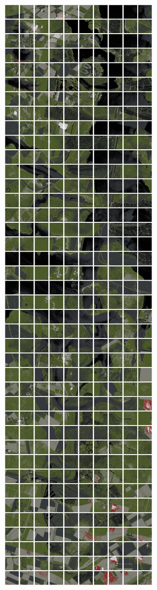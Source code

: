 <html>
<div>
<img src="https://github.com/HakkaTjakka/NL_TILE_MAP/blob/main/18/643/-1071/r.6430.-10710.png" height="44" width="44">
<img src="https://github.com/HakkaTjakka/NL_TILE_MAP/blob/main/18/643/-1071/r.6431.-10710.png" height="44" width="44">
<img src="https://github.com/HakkaTjakka/NL_TILE_MAP/blob/main/18/643/-1071/r.6432.-10710.png" height="44" width="44">
<img src="https://github.com/HakkaTjakka/NL_TILE_MAP/blob/main/18/643/-1071/r.6433.-10710.png" height="44" width="44">
<img src="https://github.com/HakkaTjakka/NL_TILE_MAP/blob/main/18/643/-1071/r.6434.-10710.png" height="44" width="44">
<img src="https://github.com/HakkaTjakka/NL_TILE_MAP/blob/main/18/643/-1071/r.6435.-10710.png" height="44" width="44">
<img src="https://github.com/HakkaTjakka/NL_TILE_MAP/blob/main/18/643/-1071/r.6436.-10710.png" height="44" width="44">
<img src="https://github.com/HakkaTjakka/NL_TILE_MAP/blob/main/18/643/-1071/r.6437.-10710.png" height="44" width="44">
<img src="https://github.com/HakkaTjakka/NL_TILE_MAP/blob/main/18/643/-1071/r.6438.-10710.png" height="44" width="44">
<img src="https://github.com/HakkaTjakka/NL_TILE_MAP/blob/main/18/643/-1071/r.6439.-10710.png" height="44" width="44">
<img src="https://github.com/HakkaTjakka/NL_TILE_MAP/blob/main/18/644/-1071/r.6440.-10710.png" height="44" width="44">
<img src="https://github.com/HakkaTjakka/NL_TILE_MAP/blob/main/18/644/-1071/r.6441.-10710.png" height="44" width="44">
<img src="https://github.com/HakkaTjakka/NL_TILE_MAP/blob/main/18/644/-1071/r.6442.-10710.png" height="44" width="44">
<img src="https://github.com/HakkaTjakka/NL_TILE_MAP/blob/main/18/644/-1071/r.6443.-10710.png" height="44" width="44">
<img src="https://github.com/HakkaTjakka/NL_TILE_MAP/blob/main/18/644/-1071/r.6444.-10710.png" height="44" width="44">
<img src="https://github.com/HakkaTjakka/NL_TILE_MAP/blob/main/18/644/-1071/r.6445.-10710.png" height="44" width="44">
<img src="https://github.com/HakkaTjakka/NL_TILE_MAP/blob/main/18/644/-1071/r.6446.-10710.png" height="44" width="44">
<img src="https://github.com/HakkaTjakka/NL_TILE_MAP/blob/main/18/644/-1071/r.6447.-10710.png" height="44" width="44">
<img src="https://github.com/HakkaTjakka/NL_TILE_MAP/blob/main/18/644/-1071/r.6448.-10710.png" height="44" width="44">
<img src="https://github.com/HakkaTjakka/NL_TILE_MAP/blob/main/18/644/-1071/r.6449.-10710.png" height="44" width="44">
<br>
<img src="https://github.com/HakkaTjakka/NL_TILE_MAP/blob/main/18/643/-1071/r.6430.-10709.png" height="44" width="44">
<img src="https://github.com/HakkaTjakka/NL_TILE_MAP/blob/main/18/643/-1071/r.6431.-10709.png" height="44" width="44">
<img src="https://github.com/HakkaTjakka/NL_TILE_MAP/blob/main/18/643/-1071/r.6432.-10709.png" height="44" width="44">
<img src="https://github.com/HakkaTjakka/NL_TILE_MAP/blob/main/18/643/-1071/r.6433.-10709.png" height="44" width="44">
<img src="https://github.com/HakkaTjakka/NL_TILE_MAP/blob/main/18/643/-1071/r.6434.-10709.png" height="44" width="44">
<img src="https://github.com/HakkaTjakka/NL_TILE_MAP/blob/main/18/643/-1071/r.6435.-10709.png" height="44" width="44">
<img src="https://github.com/HakkaTjakka/NL_TILE_MAP/blob/main/18/643/-1071/r.6436.-10709.png" height="44" width="44">
<img src="https://github.com/HakkaTjakka/NL_TILE_MAP/blob/main/18/643/-1071/r.6437.-10709.png" height="44" width="44">
<img src="https://github.com/HakkaTjakka/NL_TILE_MAP/blob/main/18/643/-1071/r.6438.-10709.png" height="44" width="44">
<img src="https://github.com/HakkaTjakka/NL_TILE_MAP/blob/main/18/643/-1071/r.6439.-10709.png" height="44" width="44">
<img src="https://github.com/HakkaTjakka/NL_TILE_MAP/blob/main/18/644/-1071/r.6440.-10709.png" height="44" width="44">
<img src="https://github.com/HakkaTjakka/NL_TILE_MAP/blob/main/18/644/-1071/r.6441.-10709.png" height="44" width="44">
<img src="https://github.com/HakkaTjakka/NL_TILE_MAP/blob/main/18/644/-1071/r.6442.-10709.png" height="44" width="44">
<img src="https://github.com/HakkaTjakka/NL_TILE_MAP/blob/main/18/644/-1071/r.6443.-10709.png" height="44" width="44">
<img src="https://github.com/HakkaTjakka/NL_TILE_MAP/blob/main/18/644/-1071/r.6444.-10709.png" height="44" width="44">
<img src="https://github.com/HakkaTjakka/NL_TILE_MAP/blob/main/18/644/-1071/r.6445.-10709.png" height="44" width="44">
<img src="https://github.com/HakkaTjakka/NL_TILE_MAP/blob/main/18/644/-1071/r.6446.-10709.png" height="44" width="44">
<img src="https://github.com/HakkaTjakka/NL_TILE_MAP/blob/main/18/644/-1071/r.6447.-10709.png" height="44" width="44">
<img src="https://github.com/HakkaTjakka/NL_TILE_MAP/blob/main/18/644/-1071/r.6448.-10709.png" height="44" width="44">
<img src="https://github.com/HakkaTjakka/NL_TILE_MAP/blob/main/18/644/-1071/r.6449.-10709.png" height="44" width="44">
<br>
<img src="https://github.com/HakkaTjakka/NL_TILE_MAP/blob/main/18/643/-1071/r.6430.-10708.png" height="44" width="44">
<img src="https://github.com/HakkaTjakka/NL_TILE_MAP/blob/main/18/643/-1071/r.6431.-10708.png" height="44" width="44">
<img src="https://github.com/HakkaTjakka/NL_TILE_MAP/blob/main/18/643/-1071/r.6432.-10708.png" height="44" width="44">
<img src="https://github.com/HakkaTjakka/NL_TILE_MAP/blob/main/18/643/-1071/r.6433.-10708.png" height="44" width="44">
<img src="https://github.com/HakkaTjakka/NL_TILE_MAP/blob/main/18/643/-1071/r.6434.-10708.png" height="44" width="44">
<img src="https://github.com/HakkaTjakka/NL_TILE_MAP/blob/main/18/643/-1071/r.6435.-10708.png" height="44" width="44">
<img src="https://github.com/HakkaTjakka/NL_TILE_MAP/blob/main/18/643/-1071/r.6436.-10708.png" height="44" width="44">
<img src="https://github.com/HakkaTjakka/NL_TILE_MAP/blob/main/18/643/-1071/r.6437.-10708.png" height="44" width="44">
<img src="https://github.com/HakkaTjakka/NL_TILE_MAP/blob/main/18/643/-1071/r.6438.-10708.png" height="44" width="44">
<img src="https://github.com/HakkaTjakka/NL_TILE_MAP/blob/main/18/643/-1071/r.6439.-10708.png" height="44" width="44">
<img src="https://github.com/HakkaTjakka/NL_TILE_MAP/blob/main/18/644/-1071/r.6440.-10708.png" height="44" width="44">
<img src="https://github.com/HakkaTjakka/NL_TILE_MAP/blob/main/18/644/-1071/r.6441.-10708.png" height="44" width="44">
<img src="https://github.com/HakkaTjakka/NL_TILE_MAP/blob/main/18/644/-1071/r.6442.-10708.png" height="44" width="44">
<img src="https://github.com/HakkaTjakka/NL_TILE_MAP/blob/main/18/644/-1071/r.6443.-10708.png" height="44" width="44">
<img src="https://github.com/HakkaTjakka/NL_TILE_MAP/blob/main/18/644/-1071/r.6444.-10708.png" height="44" width="44">
<img src="https://github.com/HakkaTjakka/NL_TILE_MAP/blob/main/18/644/-1071/r.6445.-10708.png" height="44" width="44">
<img src="https://github.com/HakkaTjakka/NL_TILE_MAP/blob/main/18/644/-1071/r.6446.-10708.png" height="44" width="44">
<img src="https://github.com/HakkaTjakka/NL_TILE_MAP/blob/main/18/644/-1071/r.6447.-10708.png" height="44" width="44">
<img src="https://github.com/HakkaTjakka/NL_TILE_MAP/blob/main/18/644/-1071/r.6448.-10708.png" height="44" width="44">
<img src="https://github.com/HakkaTjakka/NL_TILE_MAP/blob/main/18/644/-1071/r.6449.-10708.png" height="44" width="44">
<br>
<img src="https://github.com/HakkaTjakka/NL_TILE_MAP/blob/main/18/643/-1071/r.6430.-10707.png" height="44" width="44">
<img src="https://github.com/HakkaTjakka/NL_TILE_MAP/blob/main/18/643/-1071/r.6431.-10707.png" height="44" width="44">
<img src="https://github.com/HakkaTjakka/NL_TILE_MAP/blob/main/18/643/-1071/r.6432.-10707.png" height="44" width="44">
<img src="https://github.com/HakkaTjakka/NL_TILE_MAP/blob/main/18/643/-1071/r.6433.-10707.png" height="44" width="44">
<img src="https://github.com/HakkaTjakka/NL_TILE_MAP/blob/main/18/643/-1071/r.6434.-10707.png" height="44" width="44">
<img src="https://github.com/HakkaTjakka/NL_TILE_MAP/blob/main/18/643/-1071/r.6435.-10707.png" height="44" width="44">
<img src="https://github.com/HakkaTjakka/NL_TILE_MAP/blob/main/18/643/-1071/r.6436.-10707.png" height="44" width="44">
<img src="https://github.com/HakkaTjakka/NL_TILE_MAP/blob/main/18/643/-1071/r.6437.-10707.png" height="44" width="44">
<img src="https://github.com/HakkaTjakka/NL_TILE_MAP/blob/main/18/643/-1071/r.6438.-10707.png" height="44" width="44">
<img src="https://github.com/HakkaTjakka/NL_TILE_MAP/blob/main/18/643/-1071/r.6439.-10707.png" height="44" width="44">
<img src="https://github.com/HakkaTjakka/NL_TILE_MAP/blob/main/18/644/-1071/r.6440.-10707.png" height="44" width="44">
<img src="https://github.com/HakkaTjakka/NL_TILE_MAP/blob/main/18/644/-1071/r.6441.-10707.png" height="44" width="44">
<img src="https://github.com/HakkaTjakka/NL_TILE_MAP/blob/main/18/644/-1071/r.6442.-10707.png" height="44" width="44">
<img src="https://github.com/HakkaTjakka/NL_TILE_MAP/blob/main/18/644/-1071/r.6443.-10707.png" height="44" width="44">
<img src="https://github.com/HakkaTjakka/NL_TILE_MAP/blob/main/18/644/-1071/r.6444.-10707.png" height="44" width="44">
<img src="https://github.com/HakkaTjakka/NL_TILE_MAP/blob/main/18/644/-1071/r.6445.-10707.png" height="44" width="44">
<img src="https://github.com/HakkaTjakka/NL_TILE_MAP/blob/main/18/644/-1071/r.6446.-10707.png" height="44" width="44">
<img src="https://github.com/HakkaTjakka/NL_TILE_MAP/blob/main/18/644/-1071/r.6447.-10707.png" height="44" width="44">
<img src="https://github.com/HakkaTjakka/NL_TILE_MAP/blob/main/18/644/-1071/r.6448.-10707.png" height="44" width="44">
<img src="https://github.com/HakkaTjakka/NL_TILE_MAP/blob/main/18/644/-1071/r.6449.-10707.png" height="44" width="44">
<br>
<img src="https://github.com/HakkaTjakka/NL_TILE_MAP/blob/main/18/643/-1071/r.6430.-10706.png" height="44" width="44">
<img src="https://github.com/HakkaTjakka/NL_TILE_MAP/blob/main/18/643/-1071/r.6431.-10706.png" height="44" width="44">
<img src="https://github.com/HakkaTjakka/NL_TILE_MAP/blob/main/18/643/-1071/r.6432.-10706.png" height="44" width="44">
<img src="https://github.com/HakkaTjakka/NL_TILE_MAP/blob/main/18/643/-1071/r.6433.-10706.png" height="44" width="44">
<img src="https://github.com/HakkaTjakka/NL_TILE_MAP/blob/main/18/643/-1071/r.6434.-10706.png" height="44" width="44">
<img src="https://github.com/HakkaTjakka/NL_TILE_MAP/blob/main/18/643/-1071/r.6435.-10706.png" height="44" width="44">
<img src="https://github.com/HakkaTjakka/NL_TILE_MAP/blob/main/18/643/-1071/r.6436.-10706.png" height="44" width="44">
<img src="https://github.com/HakkaTjakka/NL_TILE_MAP/blob/main/18/643/-1071/r.6437.-10706.png" height="44" width="44">
<img src="https://github.com/HakkaTjakka/NL_TILE_MAP/blob/main/18/643/-1071/r.6438.-10706.png" height="44" width="44">
<img src="https://github.com/HakkaTjakka/NL_TILE_MAP/blob/main/18/643/-1071/r.6439.-10706.png" height="44" width="44">
<img src="https://github.com/HakkaTjakka/NL_TILE_MAP/blob/main/18/644/-1071/r.6440.-10706.png" height="44" width="44">
<img src="https://github.com/HakkaTjakka/NL_TILE_MAP/blob/main/18/644/-1071/r.6441.-10706.png" height="44" width="44">
<img src="https://github.com/HakkaTjakka/NL_TILE_MAP/blob/main/18/644/-1071/r.6442.-10706.png" height="44" width="44">
<img src="https://github.com/HakkaTjakka/NL_TILE_MAP/blob/main/18/644/-1071/r.6443.-10706.png" height="44" width="44">
<img src="https://github.com/HakkaTjakka/NL_TILE_MAP/blob/main/18/644/-1071/r.6444.-10706.png" height="44" width="44">
<img src="https://github.com/HakkaTjakka/NL_TILE_MAP/blob/main/18/644/-1071/r.6445.-10706.png" height="44" width="44">
<img src="https://github.com/HakkaTjakka/NL_TILE_MAP/blob/main/18/644/-1071/r.6446.-10706.png" height="44" width="44">
<img src="https://github.com/HakkaTjakka/NL_TILE_MAP/blob/main/18/644/-1071/r.6447.-10706.png" height="44" width="44">
<img src="https://github.com/HakkaTjakka/NL_TILE_MAP/blob/main/18/644/-1071/r.6448.-10706.png" height="44" width="44">
<img src="https://github.com/HakkaTjakka/NL_TILE_MAP/blob/main/18/644/-1071/r.6449.-10706.png" height="44" width="44">
<br>
<img src="https://github.com/HakkaTjakka/NL_TILE_MAP/blob/main/18/643/-1071/r.6430.-10705.png" height="44" width="44">
<img src="https://github.com/HakkaTjakka/NL_TILE_MAP/blob/main/18/643/-1071/r.6431.-10705.png" height="44" width="44">
<img src="https://github.com/HakkaTjakka/NL_TILE_MAP/blob/main/18/643/-1071/r.6432.-10705.png" height="44" width="44">
<img src="https://github.com/HakkaTjakka/NL_TILE_MAP/blob/main/18/643/-1071/r.6433.-10705.png" height="44" width="44">
<img src="https://github.com/HakkaTjakka/NL_TILE_MAP/blob/main/18/643/-1071/r.6434.-10705.png" height="44" width="44">
<img src="https://github.com/HakkaTjakka/NL_TILE_MAP/blob/main/18/643/-1071/r.6435.-10705.png" height="44" width="44">
<img src="https://github.com/HakkaTjakka/NL_TILE_MAP/blob/main/18/643/-1071/r.6436.-10705.png" height="44" width="44">
<img src="https://github.com/HakkaTjakka/NL_TILE_MAP/blob/main/18/643/-1071/r.6437.-10705.png" height="44" width="44">
<img src="https://github.com/HakkaTjakka/NL_TILE_MAP/blob/main/18/643/-1071/r.6438.-10705.png" height="44" width="44">
<img src="https://github.com/HakkaTjakka/NL_TILE_MAP/blob/main/18/643/-1071/r.6439.-10705.png" height="44" width="44">
<img src="https://github.com/HakkaTjakka/NL_TILE_MAP/blob/main/18/644/-1071/r.6440.-10705.png" height="44" width="44">
<img src="https://github.com/HakkaTjakka/NL_TILE_MAP/blob/main/18/644/-1071/r.6441.-10705.png" height="44" width="44">
<img src="https://github.com/HakkaTjakka/NL_TILE_MAP/blob/main/18/644/-1071/r.6442.-10705.png" height="44" width="44">
<img src="https://github.com/HakkaTjakka/NL_TILE_MAP/blob/main/18/644/-1071/r.6443.-10705.png" height="44" width="44">
<img src="https://github.com/HakkaTjakka/NL_TILE_MAP/blob/main/18/644/-1071/r.6444.-10705.png" height="44" width="44">
<img src="https://github.com/HakkaTjakka/NL_TILE_MAP/blob/main/18/644/-1071/r.6445.-10705.png" height="44" width="44">
<img src="https://github.com/HakkaTjakka/NL_TILE_MAP/blob/main/18/644/-1071/r.6446.-10705.png" height="44" width="44">
<img src="https://github.com/HakkaTjakka/NL_TILE_MAP/blob/main/18/644/-1071/r.6447.-10705.png" height="44" width="44">
<img src="https://github.com/HakkaTjakka/NL_TILE_MAP/blob/main/18/644/-1071/r.6448.-10705.png" height="44" width="44">
<img src="https://github.com/HakkaTjakka/NL_TILE_MAP/blob/main/18/644/-1071/r.6449.-10705.png" height="44" width="44">
<br>
<img src="https://github.com/HakkaTjakka/NL_TILE_MAP/blob/main/18/643/-1071/r.6430.-10704.png" height="44" width="44">
<img src="https://github.com/HakkaTjakka/NL_TILE_MAP/blob/main/18/643/-1071/r.6431.-10704.png" height="44" width="44">
<img src="https://github.com/HakkaTjakka/NL_TILE_MAP/blob/main/18/643/-1071/r.6432.-10704.png" height="44" width="44">
<img src="https://github.com/HakkaTjakka/NL_TILE_MAP/blob/main/18/643/-1071/r.6433.-10704.png" height="44" width="44">
<img src="https://github.com/HakkaTjakka/NL_TILE_MAP/blob/main/18/643/-1071/r.6434.-10704.png" height="44" width="44">
<img src="https://github.com/HakkaTjakka/NL_TILE_MAP/blob/main/18/643/-1071/r.6435.-10704.png" height="44" width="44">
<img src="https://github.com/HakkaTjakka/NL_TILE_MAP/blob/main/18/643/-1071/r.6436.-10704.png" height="44" width="44">
<img src="https://github.com/HakkaTjakka/NL_TILE_MAP/blob/main/18/643/-1071/r.6437.-10704.png" height="44" width="44">
<img src="https://github.com/HakkaTjakka/NL_TILE_MAP/blob/main/18/643/-1071/r.6438.-10704.png" height="44" width="44">
<img src="https://github.com/HakkaTjakka/NL_TILE_MAP/blob/main/18/643/-1071/r.6439.-10704.png" height="44" width="44">
<img src="https://github.com/HakkaTjakka/NL_TILE_MAP/blob/main/18/644/-1071/r.6440.-10704.png" height="44" width="44">
<img src="https://github.com/HakkaTjakka/NL_TILE_MAP/blob/main/18/644/-1071/r.6441.-10704.png" height="44" width="44">
<img src="https://github.com/HakkaTjakka/NL_TILE_MAP/blob/main/18/644/-1071/r.6442.-10704.png" height="44" width="44">
<img src="https://github.com/HakkaTjakka/NL_TILE_MAP/blob/main/18/644/-1071/r.6443.-10704.png" height="44" width="44">
<img src="https://github.com/HakkaTjakka/NL_TILE_MAP/blob/main/18/644/-1071/r.6444.-10704.png" height="44" width="44">
<img src="https://github.com/HakkaTjakka/NL_TILE_MAP/blob/main/18/644/-1071/r.6445.-10704.png" height="44" width="44">
<img src="https://github.com/HakkaTjakka/NL_TILE_MAP/blob/main/18/644/-1071/r.6446.-10704.png" height="44" width="44">
<img src="https://github.com/HakkaTjakka/NL_TILE_MAP/blob/main/18/644/-1071/r.6447.-10704.png" height="44" width="44">
<img src="https://github.com/HakkaTjakka/NL_TILE_MAP/blob/main/18/644/-1071/r.6448.-10704.png" height="44" width="44">
<img src="https://github.com/HakkaTjakka/NL_TILE_MAP/blob/main/18/644/-1071/r.6449.-10704.png" height="44" width="44">
<br>
<img src="https://github.com/HakkaTjakka/NL_TILE_MAP/blob/main/18/643/-1071/r.6430.-10703.png" height="44" width="44">
<img src="https://github.com/HakkaTjakka/NL_TILE_MAP/blob/main/18/643/-1071/r.6431.-10703.png" height="44" width="44">
<img src="https://github.com/HakkaTjakka/NL_TILE_MAP/blob/main/18/643/-1071/r.6432.-10703.png" height="44" width="44">
<img src="https://github.com/HakkaTjakka/NL_TILE_MAP/blob/main/18/643/-1071/r.6433.-10703.png" height="44" width="44">
<img src="https://github.com/HakkaTjakka/NL_TILE_MAP/blob/main/18/643/-1071/r.6434.-10703.png" height="44" width="44">
<img src="https://github.com/HakkaTjakka/NL_TILE_MAP/blob/main/18/643/-1071/r.6435.-10703.png" height="44" width="44">
<img src="https://github.com/HakkaTjakka/NL_TILE_MAP/blob/main/18/643/-1071/r.6436.-10703.png" height="44" width="44">
<img src="https://github.com/HakkaTjakka/NL_TILE_MAP/blob/main/18/643/-1071/r.6437.-10703.png" height="44" width="44">
<img src="https://github.com/HakkaTjakka/NL_TILE_MAP/blob/main/18/643/-1071/r.6438.-10703.png" height="44" width="44">
<img src="https://github.com/HakkaTjakka/NL_TILE_MAP/blob/main/18/643/-1071/r.6439.-10703.png" height="44" width="44">
<img src="https://github.com/HakkaTjakka/NL_TILE_MAP/blob/main/18/644/-1071/r.6440.-10703.png" height="44" width="44">
<img src="https://github.com/HakkaTjakka/NL_TILE_MAP/blob/main/18/644/-1071/r.6441.-10703.png" height="44" width="44">
<img src="https://github.com/HakkaTjakka/NL_TILE_MAP/blob/main/18/644/-1071/r.6442.-10703.png" height="44" width="44">
<img src="https://github.com/HakkaTjakka/NL_TILE_MAP/blob/main/18/644/-1071/r.6443.-10703.png" height="44" width="44">
<img src="https://github.com/HakkaTjakka/NL_TILE_MAP/blob/main/18/644/-1071/r.6444.-10703.png" height="44" width="44">
<img src="https://github.com/HakkaTjakka/NL_TILE_MAP/blob/main/18/644/-1071/r.6445.-10703.png" height="44" width="44">
<img src="https://github.com/HakkaTjakka/NL_TILE_MAP/blob/main/18/644/-1071/r.6446.-10703.png" height="44" width="44">
<img src="https://github.com/HakkaTjakka/NL_TILE_MAP/blob/main/18/644/-1071/r.6447.-10703.png" height="44" width="44">
<img src="https://github.com/HakkaTjakka/NL_TILE_MAP/blob/main/18/644/-1071/r.6448.-10703.png" height="44" width="44">
<img src="https://github.com/HakkaTjakka/NL_TILE_MAP/blob/main/18/644/-1071/r.6449.-10703.png" height="44" width="44">
<br>
<img src="https://github.com/HakkaTjakka/NL_TILE_MAP/blob/main/18/643/-1071/r.6430.-10702.png" height="44" width="44">
<img src="https://github.com/HakkaTjakka/NL_TILE_MAP/blob/main/18/643/-1071/r.6431.-10702.png" height="44" width="44">
<img src="https://github.com/HakkaTjakka/NL_TILE_MAP/blob/main/18/643/-1071/r.6432.-10702.png" height="44" width="44">
<img src="https://github.com/HakkaTjakka/NL_TILE_MAP/blob/main/18/643/-1071/r.6433.-10702.png" height="44" width="44">
<img src="https://github.com/HakkaTjakka/NL_TILE_MAP/blob/main/18/643/-1071/r.6434.-10702.png" height="44" width="44">
<img src="https://github.com/HakkaTjakka/NL_TILE_MAP/blob/main/18/643/-1071/r.6435.-10702.png" height="44" width="44">
<img src="https://github.com/HakkaTjakka/NL_TILE_MAP/blob/main/18/643/-1071/r.6436.-10702.png" height="44" width="44">
<img src="https://github.com/HakkaTjakka/NL_TILE_MAP/blob/main/18/643/-1071/r.6437.-10702.png" height="44" width="44">
<img src="https://github.com/HakkaTjakka/NL_TILE_MAP/blob/main/18/643/-1071/r.6438.-10702.png" height="44" width="44">
<img src="https://github.com/HakkaTjakka/NL_TILE_MAP/blob/main/18/643/-1071/r.6439.-10702.png" height="44" width="44">
<img src="https://github.com/HakkaTjakka/NL_TILE_MAP/blob/main/18/644/-1071/r.6440.-10702.png" height="44" width="44">
<img src="https://github.com/HakkaTjakka/NL_TILE_MAP/blob/main/18/644/-1071/r.6441.-10702.png" height="44" width="44">
<img src="https://github.com/HakkaTjakka/NL_TILE_MAP/blob/main/18/644/-1071/r.6442.-10702.png" height="44" width="44">
<img src="https://github.com/HakkaTjakka/NL_TILE_MAP/blob/main/18/644/-1071/r.6443.-10702.png" height="44" width="44">
<img src="https://github.com/HakkaTjakka/NL_TILE_MAP/blob/main/18/644/-1071/r.6444.-10702.png" height="44" width="44">
<img src="https://github.com/HakkaTjakka/NL_TILE_MAP/blob/main/18/644/-1071/r.6445.-10702.png" height="44" width="44">
<img src="https://github.com/HakkaTjakka/NL_TILE_MAP/blob/main/18/644/-1071/r.6446.-10702.png" height="44" width="44">
<img src="https://github.com/HakkaTjakka/NL_TILE_MAP/blob/main/18/644/-1071/r.6447.-10702.png" height="44" width="44">
<img src="https://github.com/HakkaTjakka/NL_TILE_MAP/blob/main/18/644/-1071/r.6448.-10702.png" height="44" width="44">
<img src="https://github.com/HakkaTjakka/NL_TILE_MAP/blob/main/18/644/-1071/r.6449.-10702.png" height="44" width="44">
<br>
<img src="https://github.com/HakkaTjakka/NL_TILE_MAP/blob/main/18/643/-1071/r.6430.-10701.png" height="44" width="44">
<img src="https://github.com/HakkaTjakka/NL_TILE_MAP/blob/main/18/643/-1071/r.6431.-10701.png" height="44" width="44">
<img src="https://github.com/HakkaTjakka/NL_TILE_MAP/blob/main/18/643/-1071/r.6432.-10701.png" height="44" width="44">
<img src="https://github.com/HakkaTjakka/NL_TILE_MAP/blob/main/18/643/-1071/r.6433.-10701.png" height="44" width="44">
<img src="https://github.com/HakkaTjakka/NL_TILE_MAP/blob/main/18/643/-1071/r.6434.-10701.png" height="44" width="44">
<img src="https://github.com/HakkaTjakka/NL_TILE_MAP/blob/main/18/643/-1071/r.6435.-10701.png" height="44" width="44">
<img src="https://github.com/HakkaTjakka/NL_TILE_MAP/blob/main/18/643/-1071/r.6436.-10701.png" height="44" width="44">
<img src="https://github.com/HakkaTjakka/NL_TILE_MAP/blob/main/18/643/-1071/r.6437.-10701.png" height="44" width="44">
<img src="https://github.com/HakkaTjakka/NL_TILE_MAP/blob/main/18/643/-1071/r.6438.-10701.png" height="44" width="44">
<img src="https://github.com/HakkaTjakka/NL_TILE_MAP/blob/main/18/643/-1071/r.6439.-10701.png" height="44" width="44">
<img src="https://github.com/HakkaTjakka/NL_TILE_MAP/blob/main/18/644/-1071/r.6440.-10701.png" height="44" width="44">
<img src="https://github.com/HakkaTjakka/NL_TILE_MAP/blob/main/18/644/-1071/r.6441.-10701.png" height="44" width="44">
<img src="https://github.com/HakkaTjakka/NL_TILE_MAP/blob/main/18/644/-1071/r.6442.-10701.png" height="44" width="44">
<img src="https://github.com/HakkaTjakka/NL_TILE_MAP/blob/main/18/644/-1071/r.6443.-10701.png" height="44" width="44">
<img src="https://github.com/HakkaTjakka/NL_TILE_MAP/blob/main/18/644/-1071/r.6444.-10701.png" height="44" width="44">
<img src="https://github.com/HakkaTjakka/NL_TILE_MAP/blob/main/18/644/-1071/r.6445.-10701.png" height="44" width="44">
<img src="https://github.com/HakkaTjakka/NL_TILE_MAP/blob/main/18/644/-1071/r.6446.-10701.png" height="44" width="44">
<img src="https://github.com/HakkaTjakka/NL_TILE_MAP/blob/main/18/644/-1071/r.6447.-10701.png" height="44" width="44">
<img src="https://github.com/HakkaTjakka/NL_TILE_MAP/blob/main/18/644/-1071/r.6448.-10701.png" height="44" width="44">
<img src="https://github.com/HakkaTjakka/NL_TILE_MAP/blob/main/18/644/-1071/r.6449.-10701.png" height="44" width="44">
<br>
<img src="https://github.com/HakkaTjakka/NL_TILE_MAP/blob/main/18/643/-1070/r.6430.-10700.png" height="44" width="44">
<img src="https://github.com/HakkaTjakka/NL_TILE_MAP/blob/main/18/643/-1070/r.6431.-10700.png" height="44" width="44">
<img src="https://github.com/HakkaTjakka/NL_TILE_MAP/blob/main/18/643/-1070/r.6432.-10700.png" height="44" width="44">
<img src="https://github.com/HakkaTjakka/NL_TILE_MAP/blob/main/18/643/-1070/r.6433.-10700.png" height="44" width="44">
<img src="https://github.com/HakkaTjakka/NL_TILE_MAP/blob/main/18/643/-1070/r.6434.-10700.png" height="44" width="44">
<img src="https://github.com/HakkaTjakka/NL_TILE_MAP/blob/main/18/643/-1070/r.6435.-10700.png" height="44" width="44">
<img src="https://github.com/HakkaTjakka/NL_TILE_MAP/blob/main/18/643/-1070/r.6436.-10700.png" height="44" width="44">
<img src="https://github.com/HakkaTjakka/NL_TILE_MAP/blob/main/18/643/-1070/r.6437.-10700.png" height="44" width="44">
<img src="https://github.com/HakkaTjakka/NL_TILE_MAP/blob/main/18/643/-1070/r.6438.-10700.png" height="44" width="44">
<img src="https://github.com/HakkaTjakka/NL_TILE_MAP/blob/main/18/643/-1070/r.6439.-10700.png" height="44" width="44">
<img src="https://github.com/HakkaTjakka/NL_TILE_MAP/blob/main/18/644/-1070/r.6440.-10700.png" height="44" width="44">
<img src="https://github.com/HakkaTjakka/NL_TILE_MAP/blob/main/18/644/-1070/r.6441.-10700.png" height="44" width="44">
<img src="https://github.com/HakkaTjakka/NL_TILE_MAP/blob/main/18/644/-1070/r.6442.-10700.png" height="44" width="44">
<img src="https://github.com/HakkaTjakka/NL_TILE_MAP/blob/main/18/644/-1070/r.6443.-10700.png" height="44" width="44">
<img src="https://github.com/HakkaTjakka/NL_TILE_MAP/blob/main/18/644/-1070/r.6444.-10700.png" height="44" width="44">
<img src="https://github.com/HakkaTjakka/NL_TILE_MAP/blob/main/18/644/-1070/r.6445.-10700.png" height="44" width="44">
<img src="https://github.com/HakkaTjakka/NL_TILE_MAP/blob/main/18/644/-1070/r.6446.-10700.png" height="44" width="44">
<img src="https://github.com/HakkaTjakka/NL_TILE_MAP/blob/main/18/644/-1070/r.6447.-10700.png" height="44" width="44">
<img src="https://github.com/HakkaTjakka/NL_TILE_MAP/blob/main/18/644/-1070/r.6448.-10700.png" height="44" width="44">
<img src="https://github.com/HakkaTjakka/NL_TILE_MAP/blob/main/18/644/-1070/r.6449.-10700.png" height="44" width="44">
<br>
<img src="https://github.com/HakkaTjakka/NL_TILE_MAP/blob/main/18/643/-1070/r.6430.-10699.png" height="44" width="44">
<img src="https://github.com/HakkaTjakka/NL_TILE_MAP/blob/main/18/643/-1070/r.6431.-10699.png" height="44" width="44">
<img src="https://github.com/HakkaTjakka/NL_TILE_MAP/blob/main/18/643/-1070/r.6432.-10699.png" height="44" width="44">
<img src="https://github.com/HakkaTjakka/NL_TILE_MAP/blob/main/18/643/-1070/r.6433.-10699.png" height="44" width="44">
<img src="https://github.com/HakkaTjakka/NL_TILE_MAP/blob/main/18/643/-1070/r.6434.-10699.png" height="44" width="44">
<img src="https://github.com/HakkaTjakka/NL_TILE_MAP/blob/main/18/643/-1070/r.6435.-10699.png" height="44" width="44">
<img src="https://github.com/HakkaTjakka/NL_TILE_MAP/blob/main/18/643/-1070/r.6436.-10699.png" height="44" width="44">
<img src="https://github.com/HakkaTjakka/NL_TILE_MAP/blob/main/18/643/-1070/r.6437.-10699.png" height="44" width="44">
<img src="https://github.com/HakkaTjakka/NL_TILE_MAP/blob/main/18/643/-1070/r.6438.-10699.png" height="44" width="44">
<img src="https://github.com/HakkaTjakka/NL_TILE_MAP/blob/main/18/643/-1070/r.6439.-10699.png" height="44" width="44">
<img src="https://github.com/HakkaTjakka/NL_TILE_MAP/blob/main/18/644/-1070/r.6440.-10699.png" height="44" width="44">
<img src="https://github.com/HakkaTjakka/NL_TILE_MAP/blob/main/18/644/-1070/r.6441.-10699.png" height="44" width="44">
<img src="https://github.com/HakkaTjakka/NL_TILE_MAP/blob/main/18/644/-1070/r.6442.-10699.png" height="44" width="44">
<img src="https://github.com/HakkaTjakka/NL_TILE_MAP/blob/main/18/644/-1070/r.6443.-10699.png" height="44" width="44">
<img src="https://github.com/HakkaTjakka/NL_TILE_MAP/blob/main/18/644/-1070/r.6444.-10699.png" height="44" width="44">
<img src="https://github.com/HakkaTjakka/NL_TILE_MAP/blob/main/18/644/-1070/r.6445.-10699.png" height="44" width="44">
<img src="https://github.com/HakkaTjakka/NL_TILE_MAP/blob/main/18/644/-1070/r.6446.-10699.png" height="44" width="44">
<img src="https://github.com/HakkaTjakka/NL_TILE_MAP/blob/main/18/644/-1070/r.6447.-10699.png" height="44" width="44">
<img src="https://github.com/HakkaTjakka/NL_TILE_MAP/blob/main/18/644/-1070/r.6448.-10699.png" height="44" width="44">
<img src="https://github.com/HakkaTjakka/NL_TILE_MAP/blob/main/18/644/-1070/r.6449.-10699.png" height="44" width="44">
<br>
<img src="https://github.com/HakkaTjakka/NL_TILE_MAP/blob/main/18/643/-1070/r.6430.-10698.png" height="44" width="44">
<img src="https://github.com/HakkaTjakka/NL_TILE_MAP/blob/main/18/643/-1070/r.6431.-10698.png" height="44" width="44">
<img src="https://github.com/HakkaTjakka/NL_TILE_MAP/blob/main/18/643/-1070/r.6432.-10698.png" height="44" width="44">
<img src="https://github.com/HakkaTjakka/NL_TILE_MAP/blob/main/18/643/-1070/r.6433.-10698.png" height="44" width="44">
<img src="https://github.com/HakkaTjakka/NL_TILE_MAP/blob/main/18/643/-1070/r.6434.-10698.png" height="44" width="44">
<img src="https://github.com/HakkaTjakka/NL_TILE_MAP/blob/main/18/643/-1070/r.6435.-10698.png" height="44" width="44">
<img src="https://github.com/HakkaTjakka/NL_TILE_MAP/blob/main/18/643/-1070/r.6436.-10698.png" height="44" width="44">
<img src="https://github.com/HakkaTjakka/NL_TILE_MAP/blob/main/18/643/-1070/r.6437.-10698.png" height="44" width="44">
<img src="https://github.com/HakkaTjakka/NL_TILE_MAP/blob/main/18/643/-1070/r.6438.-10698.png" height="44" width="44">
<img src="https://github.com/HakkaTjakka/NL_TILE_MAP/blob/main/18/643/-1070/r.6439.-10698.png" height="44" width="44">
<img src="https://github.com/HakkaTjakka/NL_TILE_MAP/blob/main/18/644/-1070/r.6440.-10698.png" height="44" width="44">
<img src="https://github.com/HakkaTjakka/NL_TILE_MAP/blob/main/18/644/-1070/r.6441.-10698.png" height="44" width="44">
<img src="https://github.com/HakkaTjakka/NL_TILE_MAP/blob/main/18/644/-1070/r.6442.-10698.png" height="44" width="44">
<img src="https://github.com/HakkaTjakka/NL_TILE_MAP/blob/main/18/644/-1070/r.6443.-10698.png" height="44" width="44">
<img src="https://github.com/HakkaTjakka/NL_TILE_MAP/blob/main/18/644/-1070/r.6444.-10698.png" height="44" width="44">
<img src="https://github.com/HakkaTjakka/NL_TILE_MAP/blob/main/18/644/-1070/r.6445.-10698.png" height="44" width="44">
<img src="https://github.com/HakkaTjakka/NL_TILE_MAP/blob/main/18/644/-1070/r.6446.-10698.png" height="44" width="44">
<img src="https://github.com/HakkaTjakka/NL_TILE_MAP/blob/main/18/644/-1070/r.6447.-10698.png" height="44" width="44">
<img src="https://github.com/HakkaTjakka/NL_TILE_MAP/blob/main/18/644/-1070/r.6448.-10698.png" height="44" width="44">
<img src="https://github.com/HakkaTjakka/NL_TILE_MAP/blob/main/18/644/-1070/r.6449.-10698.png" height="44" width="44">
<br>
<img src="https://github.com/HakkaTjakka/NL_TILE_MAP/blob/main/18/643/-1070/r.6430.-10697.png" height="44" width="44">
<img src="https://github.com/HakkaTjakka/NL_TILE_MAP/blob/main/18/643/-1070/r.6431.-10697.png" height="44" width="44">
<img src="https://github.com/HakkaTjakka/NL_TILE_MAP/blob/main/18/643/-1070/r.6432.-10697.png" height="44" width="44">
<img src="https://github.com/HakkaTjakka/NL_TILE_MAP/blob/main/18/643/-1070/r.6433.-10697.png" height="44" width="44">
<img src="https://github.com/HakkaTjakka/NL_TILE_MAP/blob/main/18/643/-1070/r.6434.-10697.png" height="44" width="44">
<img src="https://github.com/HakkaTjakka/NL_TILE_MAP/blob/main/18/643/-1070/r.6435.-10697.png" height="44" width="44">
<img src="https://github.com/HakkaTjakka/NL_TILE_MAP/blob/main/18/643/-1070/r.6436.-10697.png" height="44" width="44">
<img src="https://github.com/HakkaTjakka/NL_TILE_MAP/blob/main/18/643/-1070/r.6437.-10697.png" height="44" width="44">
<img src="https://github.com/HakkaTjakka/NL_TILE_MAP/blob/main/18/643/-1070/r.6438.-10697.png" height="44" width="44">
<img src="https://github.com/HakkaTjakka/NL_TILE_MAP/blob/main/18/643/-1070/r.6439.-10697.png" height="44" width="44">
<img src="https://github.com/HakkaTjakka/NL_TILE_MAP/blob/main/18/644/-1070/r.6440.-10697.png" height="44" width="44">
<img src="https://github.com/HakkaTjakka/NL_TILE_MAP/blob/main/18/644/-1070/r.6441.-10697.png" height="44" width="44">
<img src="https://github.com/HakkaTjakka/NL_TILE_MAP/blob/main/18/644/-1070/r.6442.-10697.png" height="44" width="44">
<img src="https://github.com/HakkaTjakka/NL_TILE_MAP/blob/main/18/644/-1070/r.6443.-10697.png" height="44" width="44">
<img src="https://github.com/HakkaTjakka/NL_TILE_MAP/blob/main/18/644/-1070/r.6444.-10697.png" height="44" width="44">
<img src="https://github.com/HakkaTjakka/NL_TILE_MAP/blob/main/18/644/-1070/r.6445.-10697.png" height="44" width="44">
<img src="https://github.com/HakkaTjakka/NL_TILE_MAP/blob/main/18/644/-1070/r.6446.-10697.png" height="44" width="44">
<img src="https://github.com/HakkaTjakka/NL_TILE_MAP/blob/main/18/644/-1070/r.6447.-10697.png" height="44" width="44">
<img src="https://github.com/HakkaTjakka/NL_TILE_MAP/blob/main/18/644/-1070/r.6448.-10697.png" height="44" width="44">
<img src="https://github.com/HakkaTjakka/NL_TILE_MAP/blob/main/18/644/-1070/r.6449.-10697.png" height="44" width="44">
<br>
<img src="https://github.com/HakkaTjakka/NL_TILE_MAP/blob/main/18/643/-1070/r.6430.-10696.png" height="44" width="44">
<img src="https://github.com/HakkaTjakka/NL_TILE_MAP/blob/main/18/643/-1070/r.6431.-10696.png" height="44" width="44">
<img src="https://github.com/HakkaTjakka/NL_TILE_MAP/blob/main/18/643/-1070/r.6432.-10696.png" height="44" width="44">
<img src="https://github.com/HakkaTjakka/NL_TILE_MAP/blob/main/18/643/-1070/r.6433.-10696.png" height="44" width="44">
<img src="https://github.com/HakkaTjakka/NL_TILE_MAP/blob/main/18/643/-1070/r.6434.-10696.png" height="44" width="44">
<img src="https://github.com/HakkaTjakka/NL_TILE_MAP/blob/main/18/643/-1070/r.6435.-10696.png" height="44" width="44">
<img src="https://github.com/HakkaTjakka/NL_TILE_MAP/blob/main/18/643/-1070/r.6436.-10696.png" height="44" width="44">
<img src="https://github.com/HakkaTjakka/NL_TILE_MAP/blob/main/18/643/-1070/r.6437.-10696.png" height="44" width="44">
<img src="https://github.com/HakkaTjakka/NL_TILE_MAP/blob/main/18/643/-1070/r.6438.-10696.png" height="44" width="44">
<img src="https://github.com/HakkaTjakka/NL_TILE_MAP/blob/main/18/643/-1070/r.6439.-10696.png" height="44" width="44">
<img src="https://github.com/HakkaTjakka/NL_TILE_MAP/blob/main/18/644/-1070/r.6440.-10696.png" height="44" width="44">
<img src="https://github.com/HakkaTjakka/NL_TILE_MAP/blob/main/18/644/-1070/r.6441.-10696.png" height="44" width="44">
<img src="https://github.com/HakkaTjakka/NL_TILE_MAP/blob/main/18/644/-1070/r.6442.-10696.png" height="44" width="44">
<img src="https://github.com/HakkaTjakka/NL_TILE_MAP/blob/main/18/644/-1070/r.6443.-10696.png" height="44" width="44">
<img src="https://github.com/HakkaTjakka/NL_TILE_MAP/blob/main/18/644/-1070/r.6444.-10696.png" height="44" width="44">
<img src="https://github.com/HakkaTjakka/NL_TILE_MAP/blob/main/18/644/-1070/r.6445.-10696.png" height="44" width="44">
<img src="https://github.com/HakkaTjakka/NL_TILE_MAP/blob/main/18/644/-1070/r.6446.-10696.png" height="44" width="44">
<img src="https://github.com/HakkaTjakka/NL_TILE_MAP/blob/main/18/644/-1070/r.6447.-10696.png" height="44" width="44">
<img src="https://github.com/HakkaTjakka/NL_TILE_MAP/blob/main/18/644/-1070/r.6448.-10696.png" height="44" width="44">
<img src="https://github.com/HakkaTjakka/NL_TILE_MAP/blob/main/18/644/-1070/r.6449.-10696.png" height="44" width="44">
<br>
<img src="https://github.com/HakkaTjakka/NL_TILE_MAP/blob/main/18/643/-1070/r.6430.-10695.png" height="44" width="44">
<img src="https://github.com/HakkaTjakka/NL_TILE_MAP/blob/main/18/643/-1070/r.6431.-10695.png" height="44" width="44">
<img src="https://github.com/HakkaTjakka/NL_TILE_MAP/blob/main/18/643/-1070/r.6432.-10695.png" height="44" width="44">
<img src="https://github.com/HakkaTjakka/NL_TILE_MAP/blob/main/18/643/-1070/r.6433.-10695.png" height="44" width="44">
<img src="https://github.com/HakkaTjakka/NL_TILE_MAP/blob/main/18/643/-1070/r.6434.-10695.png" height="44" width="44">
<img src="https://github.com/HakkaTjakka/NL_TILE_MAP/blob/main/18/643/-1070/r.6435.-10695.png" height="44" width="44">
<img src="https://github.com/HakkaTjakka/NL_TILE_MAP/blob/main/18/643/-1070/r.6436.-10695.png" height="44" width="44">
<img src="https://github.com/HakkaTjakka/NL_TILE_MAP/blob/main/18/643/-1070/r.6437.-10695.png" height="44" width="44">
<img src="https://github.com/HakkaTjakka/NL_TILE_MAP/blob/main/18/643/-1070/r.6438.-10695.png" height="44" width="44">
<img src="https://github.com/HakkaTjakka/NL_TILE_MAP/blob/main/18/643/-1070/r.6439.-10695.png" height="44" width="44">
<img src="https://github.com/HakkaTjakka/NL_TILE_MAP/blob/main/18/644/-1070/r.6440.-10695.png" height="44" width="44">
<img src="https://github.com/HakkaTjakka/NL_TILE_MAP/blob/main/18/644/-1070/r.6441.-10695.png" height="44" width="44">
<img src="https://github.com/HakkaTjakka/NL_TILE_MAP/blob/main/18/644/-1070/r.6442.-10695.png" height="44" width="44">
<img src="https://github.com/HakkaTjakka/NL_TILE_MAP/blob/main/18/644/-1070/r.6443.-10695.png" height="44" width="44">
<img src="https://github.com/HakkaTjakka/NL_TILE_MAP/blob/main/18/644/-1070/r.6444.-10695.png" height="44" width="44">
<img src="https://github.com/HakkaTjakka/NL_TILE_MAP/blob/main/18/644/-1070/r.6445.-10695.png" height="44" width="44">
<img src="https://github.com/HakkaTjakka/NL_TILE_MAP/blob/main/18/644/-1070/r.6446.-10695.png" height="44" width="44">
<img src="https://github.com/HakkaTjakka/NL_TILE_MAP/blob/main/18/644/-1070/r.6447.-10695.png" height="44" width="44">
<img src="https://github.com/HakkaTjakka/NL_TILE_MAP/blob/main/18/644/-1070/r.6448.-10695.png" height="44" width="44">
<img src="https://github.com/HakkaTjakka/NL_TILE_MAP/blob/main/18/644/-1070/r.6449.-10695.png" height="44" width="44">
<br>
<img src="https://github.com/HakkaTjakka/NL_TILE_MAP/blob/main/18/643/-1070/r.6430.-10694.png" height="44" width="44">
<img src="https://github.com/HakkaTjakka/NL_TILE_MAP/blob/main/18/643/-1070/r.6431.-10694.png" height="44" width="44">
<img src="https://github.com/HakkaTjakka/NL_TILE_MAP/blob/main/18/643/-1070/r.6432.-10694.png" height="44" width="44">
<img src="https://github.com/HakkaTjakka/NL_TILE_MAP/blob/main/18/643/-1070/r.6433.-10694.png" height="44" width="44">
<img src="https://github.com/HakkaTjakka/NL_TILE_MAP/blob/main/18/643/-1070/r.6434.-10694.png" height="44" width="44">
<img src="https://github.com/HakkaTjakka/NL_TILE_MAP/blob/main/18/643/-1070/r.6435.-10694.png" height="44" width="44">
<img src="https://github.com/HakkaTjakka/NL_TILE_MAP/blob/main/18/643/-1070/r.6436.-10694.png" height="44" width="44">
<img src="https://github.com/HakkaTjakka/NL_TILE_MAP/blob/main/18/643/-1070/r.6437.-10694.png" height="44" width="44">
<img src="https://github.com/HakkaTjakka/NL_TILE_MAP/blob/main/18/643/-1070/r.6438.-10694.png" height="44" width="44">
<img src="https://github.com/HakkaTjakka/NL_TILE_MAP/blob/main/18/643/-1070/r.6439.-10694.png" height="44" width="44">
<img src="https://github.com/HakkaTjakka/NL_TILE_MAP/blob/main/18/644/-1070/r.6440.-10694.png" height="44" width="44">
<img src="https://github.com/HakkaTjakka/NL_TILE_MAP/blob/main/18/644/-1070/r.6441.-10694.png" height="44" width="44">
<img src="https://github.com/HakkaTjakka/NL_TILE_MAP/blob/main/18/644/-1070/r.6442.-10694.png" height="44" width="44">
<img src="https://github.com/HakkaTjakka/NL_TILE_MAP/blob/main/18/644/-1070/r.6443.-10694.png" height="44" width="44">
<img src="https://github.com/HakkaTjakka/NL_TILE_MAP/blob/main/18/644/-1070/r.6444.-10694.png" height="44" width="44">
<img src="https://github.com/HakkaTjakka/NL_TILE_MAP/blob/main/18/644/-1070/r.6445.-10694.png" height="44" width="44">
<img src="https://github.com/HakkaTjakka/NL_TILE_MAP/blob/main/18/644/-1070/r.6446.-10694.png" height="44" width="44">
<img src="https://github.com/HakkaTjakka/NL_TILE_MAP/blob/main/18/644/-1070/r.6447.-10694.png" height="44" width="44">
<img src="https://github.com/HakkaTjakka/NL_TILE_MAP/blob/main/18/644/-1070/r.6448.-10694.png" height="44" width="44">
<img src="https://github.com/HakkaTjakka/NL_TILE_MAP/blob/main/18/644/-1070/r.6449.-10694.png" height="44" width="44">
<br>
<img src="https://github.com/HakkaTjakka/NL_TILE_MAP/blob/main/18/643/-1070/r.6430.-10693.png" height="44" width="44">
<img src="https://github.com/HakkaTjakka/NL_TILE_MAP/blob/main/18/643/-1070/r.6431.-10693.png" height="44" width="44">
<img src="https://github.com/HakkaTjakka/NL_TILE_MAP/blob/main/18/643/-1070/r.6432.-10693.png" height="44" width="44">
<img src="https://github.com/HakkaTjakka/NL_TILE_MAP/blob/main/18/643/-1070/r.6433.-10693.png" height="44" width="44">
<img src="https://github.com/HakkaTjakka/NL_TILE_MAP/blob/main/18/643/-1070/r.6434.-10693.png" height="44" width="44">
<img src="https://github.com/HakkaTjakka/NL_TILE_MAP/blob/main/18/643/-1070/r.6435.-10693.png" height="44" width="44">
<img src="https://github.com/HakkaTjakka/NL_TILE_MAP/blob/main/18/643/-1070/r.6436.-10693.png" height="44" width="44">
<img src="https://github.com/HakkaTjakka/NL_TILE_MAP/blob/main/18/643/-1070/r.6437.-10693.png" height="44" width="44">
<img src="https://github.com/HakkaTjakka/NL_TILE_MAP/blob/main/18/643/-1070/r.6438.-10693.png" height="44" width="44">
<img src="https://github.com/HakkaTjakka/NL_TILE_MAP/blob/main/18/643/-1070/r.6439.-10693.png" height="44" width="44">
<img src="https://github.com/HakkaTjakka/NL_TILE_MAP/blob/main/18/644/-1070/r.6440.-10693.png" height="44" width="44">
<img src="https://github.com/HakkaTjakka/NL_TILE_MAP/blob/main/18/644/-1070/r.6441.-10693.png" height="44" width="44">
<img src="https://github.com/HakkaTjakka/NL_TILE_MAP/blob/main/18/644/-1070/r.6442.-10693.png" height="44" width="44">
<img src="https://github.com/HakkaTjakka/NL_TILE_MAP/blob/main/18/644/-1070/r.6443.-10693.png" height="44" width="44">
<img src="https://github.com/HakkaTjakka/NL_TILE_MAP/blob/main/18/644/-1070/r.6444.-10693.png" height="44" width="44">
<img src="https://github.com/HakkaTjakka/NL_TILE_MAP/blob/main/18/644/-1070/r.6445.-10693.png" height="44" width="44">
<img src="https://github.com/HakkaTjakka/NL_TILE_MAP/blob/main/18/644/-1070/r.6446.-10693.png" height="44" width="44">
<img src="https://github.com/HakkaTjakka/NL_TILE_MAP/blob/main/18/644/-1070/r.6447.-10693.png" height="44" width="44">
<img src="https://github.com/HakkaTjakka/NL_TILE_MAP/blob/main/18/644/-1070/r.6448.-10693.png" height="44" width="44">
<img src="https://github.com/HakkaTjakka/NL_TILE_MAP/blob/main/18/644/-1070/r.6449.-10693.png" height="44" width="44">
<br>
<img src="https://github.com/HakkaTjakka/NL_TILE_MAP/blob/main/18/643/-1070/r.6430.-10692.png" height="44" width="44">
<img src="https://github.com/HakkaTjakka/NL_TILE_MAP/blob/main/18/643/-1070/r.6431.-10692.png" height="44" width="44">
<img src="https://github.com/HakkaTjakka/NL_TILE_MAP/blob/main/18/643/-1070/r.6432.-10692.png" height="44" width="44">
<img src="https://github.com/HakkaTjakka/NL_TILE_MAP/blob/main/18/643/-1070/r.6433.-10692.png" height="44" width="44">
<img src="https://github.com/HakkaTjakka/NL_TILE_MAP/blob/main/18/643/-1070/r.6434.-10692.png" height="44" width="44">
<img src="https://github.com/HakkaTjakka/NL_TILE_MAP/blob/main/18/643/-1070/r.6435.-10692.png" height="44" width="44">
<img src="https://github.com/HakkaTjakka/NL_TILE_MAP/blob/main/18/643/-1070/r.6436.-10692.png" height="44" width="44">
<img src="https://github.com/HakkaTjakka/NL_TILE_MAP/blob/main/18/643/-1070/r.6437.-10692.png" height="44" width="44">
<img src="https://github.com/HakkaTjakka/NL_TILE_MAP/blob/main/18/643/-1070/r.6438.-10692.png" height="44" width="44">
<img src="https://github.com/HakkaTjakka/NL_TILE_MAP/blob/main/18/643/-1070/r.6439.-10692.png" height="44" width="44">
<img src="https://github.com/HakkaTjakka/NL_TILE_MAP/blob/main/18/644/-1070/r.6440.-10692.png" height="44" width="44">
<img src="https://github.com/HakkaTjakka/NL_TILE_MAP/blob/main/18/644/-1070/r.6441.-10692.png" height="44" width="44">
<img src="https://github.com/HakkaTjakka/NL_TILE_MAP/blob/main/18/644/-1070/r.6442.-10692.png" height="44" width="44">
<img src="https://github.com/HakkaTjakka/NL_TILE_MAP/blob/main/18/644/-1070/r.6443.-10692.png" height="44" width="44">
<img src="https://github.com/HakkaTjakka/NL_TILE_MAP/blob/main/18/644/-1070/r.6444.-10692.png" height="44" width="44">
<img src="https://github.com/HakkaTjakka/NL_TILE_MAP/blob/main/18/644/-1070/r.6445.-10692.png" height="44" width="44">
<img src="https://github.com/HakkaTjakka/NL_TILE_MAP/blob/main/18/644/-1070/r.6446.-10692.png" height="44" width="44">
<img src="https://github.com/HakkaTjakka/NL_TILE_MAP/blob/main/18/644/-1070/r.6447.-10692.png" height="44" width="44">
<img src="https://github.com/HakkaTjakka/NL_TILE_MAP/blob/main/18/644/-1070/r.6448.-10692.png" height="44" width="44">
<img src="https://github.com/HakkaTjakka/NL_TILE_MAP/blob/main/18/644/-1070/r.6449.-10692.png" height="44" width="44">
<br>
<img src="https://github.com/HakkaTjakka/NL_TILE_MAP/blob/main/18/643/-1070/r.6430.-10691.png" height="44" width="44">
<img src="https://github.com/HakkaTjakka/NL_TILE_MAP/blob/main/18/643/-1070/r.6431.-10691.png" height="44" width="44">
<img src="https://github.com/HakkaTjakka/NL_TILE_MAP/blob/main/18/643/-1070/r.6432.-10691.png" height="44" width="44">
<img src="https://github.com/HakkaTjakka/NL_TILE_MAP/blob/main/18/643/-1070/r.6433.-10691.png" height="44" width="44">
<img src="https://github.com/HakkaTjakka/NL_TILE_MAP/blob/main/18/643/-1070/r.6434.-10691.png" height="44" width="44">
<img src="https://github.com/HakkaTjakka/NL_TILE_MAP/blob/main/18/643/-1070/r.6435.-10691.png" height="44" width="44">
<img src="https://github.com/HakkaTjakka/NL_TILE_MAP/blob/main/18/643/-1070/r.6436.-10691.png" height="44" width="44">
<img src="https://github.com/HakkaTjakka/NL_TILE_MAP/blob/main/18/643/-1070/r.6437.-10691.png" height="44" width="44">
<img src="https://github.com/HakkaTjakka/NL_TILE_MAP/blob/main/18/643/-1070/r.6438.-10691.png" height="44" width="44">
<img src="https://github.com/HakkaTjakka/NL_TILE_MAP/blob/main/18/643/-1070/r.6439.-10691.png" height="44" width="44">
<img src="https://github.com/HakkaTjakka/NL_TILE_MAP/blob/main/18/644/-1070/r.6440.-10691.png" height="44" width="44">
<img src="https://github.com/HakkaTjakka/NL_TILE_MAP/blob/main/18/644/-1070/r.6441.-10691.png" height="44" width="44">
<img src="https://github.com/HakkaTjakka/NL_TILE_MAP/blob/main/18/644/-1070/r.6442.-10691.png" height="44" width="44">
<img src="https://github.com/HakkaTjakka/NL_TILE_MAP/blob/main/18/644/-1070/r.6443.-10691.png" height="44" width="44">
<img src="https://github.com/HakkaTjakka/NL_TILE_MAP/blob/main/18/644/-1070/r.6444.-10691.png" height="44" width="44">
<img src="https://github.com/HakkaTjakka/NL_TILE_MAP/blob/main/18/644/-1070/r.6445.-10691.png" height="44" width="44">
<img src="https://github.com/HakkaTjakka/NL_TILE_MAP/blob/main/18/644/-1070/r.6446.-10691.png" height="44" width="44">
<img src="https://github.com/HakkaTjakka/NL_TILE_MAP/blob/main/18/644/-1070/r.6447.-10691.png" height="44" width="44">
<img src="https://github.com/HakkaTjakka/NL_TILE_MAP/blob/main/18/644/-1070/r.6448.-10691.png" height="44" width="44">
<img src="https://github.com/HakkaTjakka/NL_TILE_MAP/blob/main/18/644/-1070/r.6449.-10691.png" height="44" width="44">
<br>
</div>
</html>
